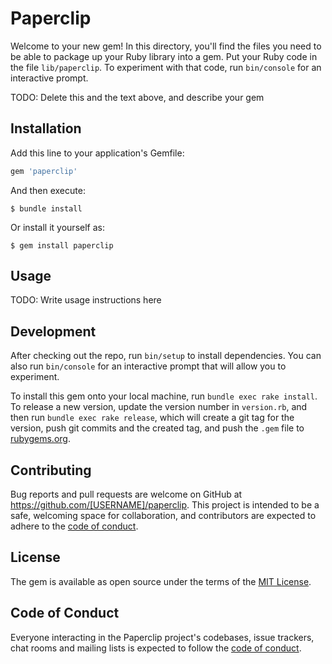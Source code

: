 # Paperclip

Welcome to your new gem! In this directory, you'll find the files you need to be able to package up your Ruby library into a gem. Put your Ruby code in the file `lib/paperclip`. To experiment with that code, run `bin/console` for an interactive prompt.

TODO: Delete this and the text above, and describe your gem

## Installation

Add this line to your application's Gemfile:

```ruby
gem 'paperclip'
```

And then execute:

    $ bundle install

Or install it yourself as:

    $ gem install paperclip

## Usage

TODO: Write usage instructions here

## Development

After checking out the repo, run `bin/setup` to install dependencies. You can also run `bin/console` for an interactive prompt that will allow you to experiment.

To install this gem onto your local machine, run `bundle exec rake install`. To release a new version, update the version number in `version.rb`, and then run `bundle exec rake release`, which will create a git tag for the version, push git commits and the created tag, and push the `.gem` file to [rubygems.org](https://rubygems.org).

## Contributing

Bug reports and pull requests are welcome on GitHub at https://github.com/[USERNAME]/paperclip. This project is intended to be a safe, welcoming space for collaboration, and contributors are expected to adhere to the [code of conduct](https://github.com/[USERNAME]/paperclip/blob/master/CODE_OF_CONDUCT.md).

## License

The gem is available as open source under the terms of the [MIT License](https://opensource.org/licenses/MIT).

## Code of Conduct

Everyone interacting in the Paperclip project's codebases, issue trackers, chat rooms and mailing lists is expected to follow the [code of conduct](https://github.com/[USERNAME]/paperclip/blob/master/CODE_OF_CONDUCT.md).
